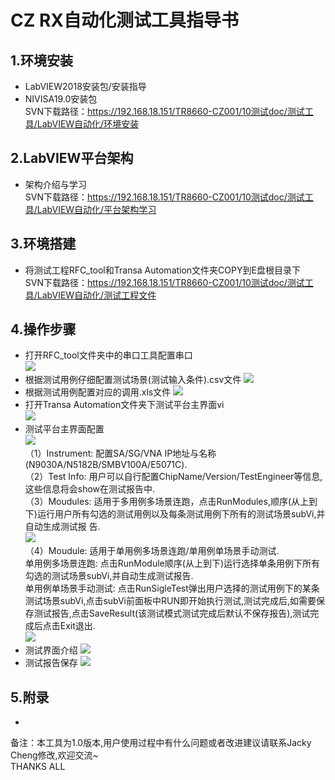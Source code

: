 # CZ RX自动化测试工具指导书
## 1.环境安装
* LabVIEW2018安装包/安装指导 
* NIVISA19.0安装包  
SVN下载路径：https://192.168.18.151/TR8660-CZ001/10测试doc/测试工具/LabVIEW自动化/环境安装
## 2.LabVIEW平台架构
* 架构介绍与学习  
SVN下载路径：https://192.168.18.151/TR8660-CZ001/10测试doc/测试工具/LabVIEW自动化/平台架构学习
## 3.环境搭建
* 将测试工程RFC_tool和Transa Automation文件夹COPY到E盘根目录下  
SVN下载路径：https://192.168.18.151/TR8660-CZ001/10测试doc/测试工具/LabVIEW自动化/测试工程文件
## 4.操作步骤
* 打开RFC_tool文件夹中的串口工具配置串口  
![](https://github.com/JackyCheng-ui/Labview-Automation/raw/master/img-storage/Serail%20tool%20FrontPanel%20config.png)
* 根据测试用例仔细配置测试场景(测试输入条件).csv文件
![](https://github.com/JackyCheng-ui/Labview-Automation/raw/master/img-storage/RX%20Testcase%20cofig.png)
* 根据测试用例配置对应的调用.xls文件
![](https://github.com/JackyCheng-ui/Labview-Automation/raw/master/img-storage/sweep%20file%20list.png)
* 打开Transa Automation文件夹下测试平台主界面vi  
![](https://github.com/JackyCheng-ui/Labview-Automation/raw/master/img-storage/Open%20Main%20Project.png)
* 测试平台主界面配置  
![](https://github.com/JackyCheng-ui/Labview-Automation/raw/master/img-storage/Transa%20Executive%20Fontpanel.png)  
（1）Instrument:  配置SA/SG/VNA IP地址与名称(N9030A/N5182B/SMBV100A/E5071C).  
（2）Test Info:  用户可以自行配置ChipName/Version/TestEngineer等信息,这些信息将会show在测试报告中.  
（3）Moudules:  适用于多用例多场景连跑，点击RunModules,顺序(从上到下)运行用户所有勾选的测试用例以及每条测试用例下所有的测试场景subVi,并自动生成测试报 告.  
![](https://github.com/JackyCheng-ui/Labview-Automation/raw/master/img-storage/Modules%20Frontpanel.png)  
（4）Moudule:  适用于单用例多场景连跑/单用例单场景手动测试.  
单用例多场景连跑:  点击RunModule顺序(从上到下)运行选择单条用例下所有勾选的测试场景subVi,并自动生成测试报告.   
单用例单场景手动测试:  点击RunSigleTest弹出用户选择的测试用例下的某条测试场景subVi,点击subVi前面板中RUN即开始执行测试,测试完成后,如需要保存测试报告,点击SaveResult(该测试模式测试完成后默认不保存报告),测试完成后点击Exit退出.  
![](https://github.com/JackyCheng-ui/Labview-Automation/raw/master/img-storage/Module%20Frontpanel.png)
* 测试界面介绍
![](https://github.com/JackyCheng-ui/Labview-Automation/raw/master/img-storage/Testcase%20Frontpanel.png)
* 测试报告保存
![](https://github.com/JackyCheng-ui/Labview-Automation/raw/master/img-storage/TestReport.png)
## 5.附录
*
备注：本工具为1.0版本,用户使用过程中有什么问题或者改进建议请联系Jacky Cheng修改,欢迎交流~  
THANKS ALL
